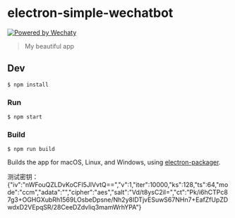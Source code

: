 # electron-simple-wechatbot

[![Powered by Wechaty](https://img.shields.io/badge/Powered%20By-Wechaty-blue.svg)](https://github.com/chatie/wechaty)

> My beautiful app

## Dev

```
$ npm install
```

### Run

```
$ npm start
```

### Build

```
$ npm run build
```

Builds the app for macOS, Linux, and Windows, using [electron-packager](https://github.com/electron-userland/electron-packager).

测试密钥：
{"iv":"nWFouQZLDvKoCFI5JlVvtQ==","v":1,"iter":10000,"ks":128,"ts":64,"mode":"ccm","adata":"","cipher":"aes","salt":"Vd/t8ysC2iI=","ct":"Pk/i6hCTPc87g3+OGHGXubRh1569LOsbeDpsne/Nh2y8IDTjvESuwS67NHn7+EafZfUpZDwdxD2VEpqSR/28CeeDZdvliq3mamWrhYPA"}
